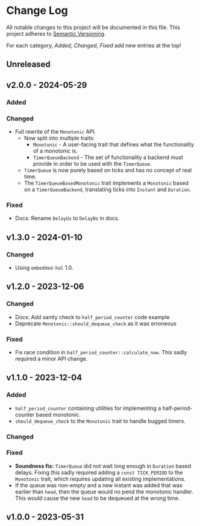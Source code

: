 # Change Log

All notable changes to this project will be documented in this file.
This project adheres to [Semantic Versioning](http://semver.org/).

For each category, *Added*, *Changed*, *Fixed* add new entries at the top!

## Unreleased

## v2.0.0 - 2024-05-29

### Added

### Changed

- Full rewrite of the `Monotonic` API.
    - Now split into multiple traits:
        - `Monotonic` - A user-facing trait that defines what the functionality of a monotonic is.
        - `TimerQueueBackend` - The set of functionality a backend must provide in order to be used with the `TimerQueue`.
    - `TimerQueue` is now purely based on ticks and has no concept of real time.
    - The `TimerQueueBasedMonotonic` trait implements a `Monotonic` based on a `TimerQueueBackend`, translating ticks into `Instant` and `Duration`.

### Fixed

- Docs: Rename `DelayUs` to `DelayNs` in docs.

## v1.3.0 - 2024-01-10

### Changed

- Using `embedded-hal` 1.0.

## v1.2.0 - 2023-12-06

### Changed

- Docs: Add sanity check to `half_period_counter` code example
- Deprecate `Monotonic::should_dequeue_check` as it was erroneous

### Fixed

- Fix race condition in `half_period_counter::calculate_now`.
  This sadly required a minor API change.

## v1.1.0 - 2023-12-04

### Added

- `half_period_counter` containing utilities for implementing a half-period-counter based monotonic.
- `should_dequeue_check` to the `Monotonic` trait to handle bugged timers.

### Changed

### Fixed

- **Soundness fix:** `TimerQueue` did not wait long enough in `Duration` based delays. Fixing this sadly required adding a `const TICK_PERIOD` to the `Monotonic` trait, which requires updating all existing implementations.
- If the queue was non-empty and a new instant was added that was earlier than `head`, then the queue would no pend the monotonic handler. This would cause the new `head` to be dequeued at the wrong time.

## v1.0.0 - 2023-05-31
